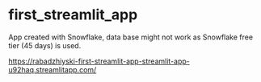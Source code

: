 # first_streamlit_app

App created with Snowflake, data base might not work as Snowflake free tier (45 days) is used.

https://rabadzhiyski-first-streamlit-app-streamlit-app-u92haq.streamlitapp.com/
